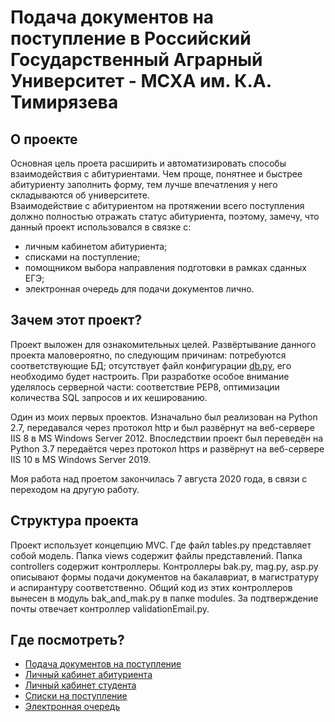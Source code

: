 Подача документов на поступление в Российский Государственный Аграрный Университет - МСХА им. К.А. Тимирязева
========================
О проекте
-------------------------
Основная цель проета расширить и автоматизировать способы взаимодействия с абитуриентами. Чем проще, понятнее и быстрее абитуриенту заполнить форму, тем лучше впечатления у него складываются об университете.  
Взаимодействие с абитуриентом на протяжении всего поступления должно полностью отражать статус абитуриента, поэтому, замечу, что данный проект использовался в связке с:
- личным кабинетом абитуриента;
- списками на поступление;
- помощником выбора направления подготовки в рамках сданных ЕГЭ;
- электронная очередь для подачи документов лично.

Зачем этот проект?
-------------------------
Проект выложен для ознакомительных целей. Развёртывание данного проекта маловероятно, по следующим причинам: потребуются соответствующие БД;
отсутствует файл конфигурации [db.py][6], его необходимо будет настроить. При разработке особое внимание уделялось серверной части: соответствие PEP8, оптимизации количества SQL запросов и их кешированию.  

Один из моих первых проектов. Изначально был реализован на Python 2.7, передавался через протокол http и был развёрнут на веб-сервере IIS 8 в MS Windows Server 2012. Впоследствии проект был переведён на Python 3.7 передаётся через протокол https и развёрнут на веб-сервере IIS 10 в MS Windows Server 2019. 

Моя работа над проетом закончилась 7 августа 2020 года, в связи с переходом на другую работу.

Структура проекта
-------------------------
Проект  использует концепцию MVC. Где файл tables.py представляет собой модель. Папка views содержит файлы представлений. Папка controllers содержит контроллеры. Контроллеры bak.py, mag.py, asp.py описывают формы подачи документов на бакалавриат, в магистратуру и аспирантуру соответственно. Общий код из этих контроллеров вынесен в модуль bak_and_mak.py в папке modules. За подтверждение почты отвечает контроллер validationEmail.py.

Где посмотреть?
-------------------------
- [Подача документов на поступление][1]
- [Личный кабинет абитуриента][2]
- [Личный кабинет студента][3]
- [Списки на поступление][4]
- [Электронная очередь][5]


[1]: https://oas.timacad.ru/application                                             "Подача документов на поступление"
[2]: https://oas.timacad.ru/webabit                                                 "Личный кабинет абитуриента"
[3]: https://oas.timacad.ru/stud                                                    "Личный кабинет студента"
[4]: https://oas.timacad.ru/forabit                                                 "Списки на поступление"
[5]: https://oas.timacad.ru/queue                                                   "Электронная очередь"
[6]: https://github.com/web2py/web2py/blob/master/applications/welcome/models/db.py "db.py"
